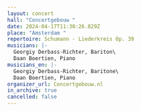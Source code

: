 ```yaml
---
layout: concert
hall: "Concertgebouw "
date: 2024-04-17T11:30:26.829Z
place: "Amsterdam "
repertoire: Schumann - Liederkreis Op. 39
musicians: |-
  Georgiy Derbass-Richter, Bariton\
  Daan Boertien, Piano 
musicians_en: |-
  Georgiy Derbass-Richter, Baritone\
  Daan Boertien, Piano 
organizer_url: Concertgebouw.nl
in_archive: true
cancelled: false
---
```

